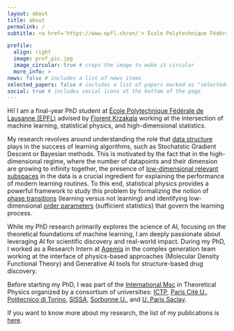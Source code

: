 ```yaml
---
layout: about
title: about
permalink: /
subtitle: <a href='https://www.epfl.ch/en/'> École Polytechnique Fédérale de Lausanne (EPFL) </a>. 

profile:
  align: right
  image: prof_pic.jpg
  image_circular: true # crops the image to make it circular
  more_info: >
news: false # includes a list of news items
selected_papers: false # includes a list of papers marked as "selected={true}"
social: true # includes social icons at the bottom of the page
---
```

Hi! I am a final-year PhD student at [École Polytechnique Fédérale de Lausanne (EPFL)](https://www.epfl.ch/en/) advised by [Florent Krzakala](https://florentkrzakala.com]) working at the intersection of machine learning, statistical physics, and high-dimensional statistics. 

My research revolves around understanding the role that <u> data structure</u> plays in the success of learning algorithms, such as Stochatstic Gradient Descent or Bayesian methods. This is motivated by the fact that in the high-dimensional regime, where the number of datapoints and their dimension are growing to infinity together, the presence of <u>low-dimensional relevant subspaces</u> in the data is a crucial ingredient for explaining the performance of modern learning routines.
To this end, statistical physics provides a powerful framework to study this problem by formalizing the notion of <u>phase transitions</u> (learning versus not learning) and identifying low-dimensional <u>order parameters</u> (sufficient statistics) that govern the learning process.

While my PhD research primarily explores the science of AI, focusing on the theoretical foundations of machine learning, I am deeply passionate about leveraging AI for scientific discovery and real-world impact. During my PhD, I worked as a Research Intern at [Aqemia](https://www.aqemia.com/) in the complex generation team working at the interface of physics-based approaches (Molecular Density Functional Theory) and Generative AI tools for structure-based drug discovery.

Before starting my PhD, I was part of the [International Msc](http://www.pcs.polito.it/presentation) in Theoretical Physics organized by a consortium of universities: [ICTP](https://www.ictp.it), [Paris Cité U.](https://u-paris.fr/en/), [Politecnico di Torino](https://www.polito.it/en), [SISSA](https://www.sissa.it), [Sorbonne U.](https://www.sorbonne-universite.fr/en), and [U. Paris Saclay](https://www.universite-paris-saclay.fr/en).

If you want to know more about my research, the list of my publications is [here](/publications).